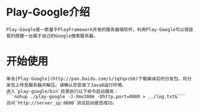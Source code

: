 # Play-Google介绍
	Play-Google是一款基于PlayFramework开发的服务器端软件，利用Play-Google可以很容易的搭建一台属于自己的Google搜索服务器。

# 开始使用
	单击[Play-Google](http://pan.baidu.com/s/1qYqvcb6)下载编译后的分发包，将分发包上传至服务器并解压。请确认您安装了Java8运行环境，
	进入`play-google/bin`目录执行以下命令启动服务：
	```nohup ./play-google -J-Xmx300m -Dhttp.port=8080 > ../log.txt&```
	访问`http://server_ip:8080`测试启动是否成功。